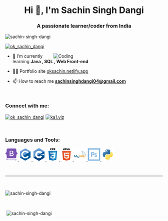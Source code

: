<h1 align="center">Hi 👋, I'm Sachin Singh Dangi</h1>
<h3 align="center">A passionate learner/coder from India</h3>

<p align="left"> <img src="https://komarev.com/ghpvc/?username=sachin-singh-dangi&label=Profile%20views&color=0e75b6&style=flat" alt="sachin-singh-dangi" /> </p>

<p align="left"> <a href="https://twitter.com/ok_sachin_dangi" target="blank"><img src="https://img.shields.io/twitter/follow/ok_sachin_dangi?logo=twitter&style=for-the-badge" alt="ok_sachin_dangi" /></a> </p>

<img
      align="right"
      alt="Coding"
      width="350"
      src="https://media1.giphy.com/media/HscDLzkO8EOTmgkhQP/giphy.gif?cid=790b761186b9dcb1c255f625176c90acf2d61361cfe3bf5f&rid=giphy.gif&ct=g"
      alt="coding"
    />

- 🌱 I’m currently learning **Java , SQL , Web Front-end**

- 👨‍💻 Portfolio site [oksachin.netlify.app](oksachin.netlify.app)

- 📫 How to reach me **sachinsinghdangi04@gmail.com**

<br/>


<h3 align="left">Connect with me:</h3>
<p align="left">
<a href="https://twitter.com/ok_sachin_dangi" target="blank"><img align="center" src="https://raw.githubusercontent.com/rahuldkjain/github-profile-readme-generator/master/src/images/icons/Social/twitter.svg" alt="ok_sachin_dangi" height="30" width="40" /></a>
<a href="https://www.behance.net/ka1.viz" target="blank"><img align="center" src="https://raw.githubusercontent.com/rahuldkjain/github-profile-readme-generator/master/src/images/icons/Social/behance.svg" alt="ka1.viz" height="30" width="40" /></a>
</p>


<br/>

<h3 align="left">Languages and Tools:</h3>
<p align="left"> <a href="https://getbootstrap.com" target="_blank" rel="noreferrer"> <img src="https://raw.githubusercontent.com/devicons/devicon/master/icons/bootstrap/bootstrap-plain-wordmark.svg" alt="bootstrap" width="40" height="40"/> </a> <a href="https://www.cprogramming.com/" target="_blank" rel="noreferrer"> <img src="https://raw.githubusercontent.com/devicons/devicon/master/icons/c/c-original.svg" alt="c" width="40" height="40"/> </a> <a href="https://www.w3schools.com/cpp/" target="_blank" rel="noreferrer"> <img src="https://raw.githubusercontent.com/devicons/devicon/master/icons/cplusplus/cplusplus-original.svg" alt="cplusplus" width="40" height="40"/> </a> <a href="https://www.w3schools.com/css/" target="_blank" rel="noreferrer"> <img src="https://raw.githubusercontent.com/devicons/devicon/master/icons/css3/css3-original-wordmark.svg" alt="css3" width="40" height="40"/> </a> <a href="https://www.w3.org/html/" target="_blank" rel="noreferrer"> <img src="https://raw.githubusercontent.com/devicons/devicon/master/icons/html5/html5-original-wordmark.svg" alt="html5" width="40" height="40"/> </a> <a href="https://www.mysql.com/" target="_blank" rel="noreferrer"> <img src="https://raw.githubusercontent.com/devicons/devicon/master/icons/mysql/mysql-original-wordmark.svg" alt="mysql" width="40" height="40"/> </a> <a href="https://www.photoshop.com/en" target="_blank" rel="noreferrer"> <img src="https://raw.githubusercontent.com/devicons/devicon/master/icons/photoshop/photoshop-line.svg" alt="photoshop" width="40" height="40"/> </a> <a href="https://www.python.org" target="_blank" rel="noreferrer"> <img src="https://raw.githubusercontent.com/devicons/devicon/master/icons/python/python-original.svg" alt="python" width="40" height="40"/> </a> </p>

<br/>
<hr/>
<br/>

<p><img align="center" src="https://github-readme-stats.vercel.app/api/top-langs?username=sachin-singh-dangi&show_icons=true&locale=en&layout=compact" alt="sachin-singh-dangi" /></p>

<br/>

<p>&nbsp;<img align="center" src="https://github-readme-stats.vercel.app/api?username=sachin-singh-dangi&show_icons=true&theme=dark&locale=en" alt="sachin-singh-dangi" /></p>
